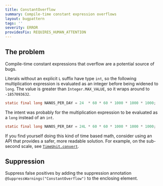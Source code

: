 ```yaml
---
title: ConstantOverflow
summary: Compile-time constant expression overflows
layout: bugpattern
tags: ''
severity: ERROR
providesFix: REQUIRES_HUMAN_ATTENTION
---
```


<!--
*** AUTO-GENERATED, DO NOT MODIFY ***
To make changes, edit the @BugPattern annotation or the explanation in docs/bugpattern.
-->

## The problem
Compile-time constant expressions that overflow are a potential source of bugs.

Literals without an explicit `L` suffix have type `int`, so the following
multiplication expression is evaluated as an integer before being widened to
`long`. The value is greater than `Integer.MAX_VALUE`, so it wraps around to
`-1857093632`.

```java
static final long NANOS_PER_DAY = 24  * 60 * 60 * 1000 * 1000 * 1000;
```

The intent was probably for the multiplication expression to be evaluated as a
`long` instead of an `int`.

```java
static final long NANOS_PER_DAY = 24L * 60 * 60 * 1000 * 1000 * 1000;
```

If you find yourself doing this kind of time based math, consider using an API
that provides a safer, more readable solution. For example, on the sub-second
scale, see [`TimeUnit.convert`].

[`TimeUnit.convert`]: https://docs.oracle.com/javase/8/docs/api/java/util/concurrent/TimeUnit.html#convert(long,%20java.util.concurrent.TimeUnit)

## Suppression
Suppress false positives by adding the suppression annotation `@SuppressWarnings("ConstantOverflow")` to the enclosing element.
